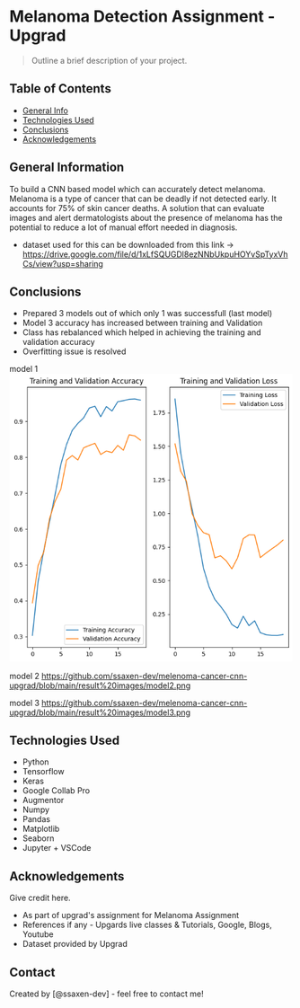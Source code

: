 # Melanoma Detection Assignment - Upgrad
> Outline a brief description of your project.


## Table of Contents
* [General Info](#general-information)
* [Technologies Used](#technologies-used)
* [Conclusions](#conclusions)
* [Acknowledgements](#acknowledgements)

<!-- You can include any other section that is pertinent to your problem -->

## General Information

To build a CNN based model which can accurately detect melanoma. Melanoma is a type of cancer that can be deadly if not detected early. It accounts for 75% of skin cancer deaths. A solution that can evaluate images and alert dermatologists about the presence of melanoma has the potential to reduce a lot of manual effort needed in diagnosis.


- dataset used for this can be downloaded from this link -> https://drive.google.com/file/d/1xLfSQUGDl8ezNNbUkpuHOYvSpTyxVhCs/view?usp=sharing


<!-- You don't have to answer all the questions - just the ones relevant to your project. -->

## Conclusions
- Prepared 3 models out of which only 1 was successfull (last model)
- Model 3 accuracy has increased between training and Validation
- Class has rebalanced which helped in achieving the training and validation accuracy
- Overfitting issue is resolved

model 1
![result images/model1.png](https://github.com/ssaxen-dev/melenoma-cancer-cnn-upgrad/blob/main/result%20images/model1.png)

model 2
https://github.com/ssaxen-dev/melenoma-cancer-cnn-upgrad/blob/main/result%20images/model2.png

model 3
https://github.com/ssaxen-dev/melenoma-cancer-cnn-upgrad/blob/main/result%20images/model3.png


<!-- You don't have to answer all the questions - just the ones relevant to your project. -->


## Technologies Used
- Python
- Tensorflow
- Keras
- Google Collab Pro
- Augmentor
- Numpy
- Pandas
- Matplotlib
- Seaborn
- Jupyter + VSCode

<!-- As the libraries versions keep on changing, it is recommended to mention the version of library used in this project -->

## Acknowledgements
Give credit here.
- As part of upgrad's assignment for Melanoma Assignment
- References if any - Upgards live classes & Tutorials, Google, Blogs, Youtube
- Dataset provided by Upgrad


## Contact
Created by [@ssaxen-dev] - feel free to contact me!


<!-- Optional -->
<!-- ## License -->
<!-- This project is open source and available under the [... License](). -->

<!-- You don't have to include all sections - just the one's relevant to your project -->